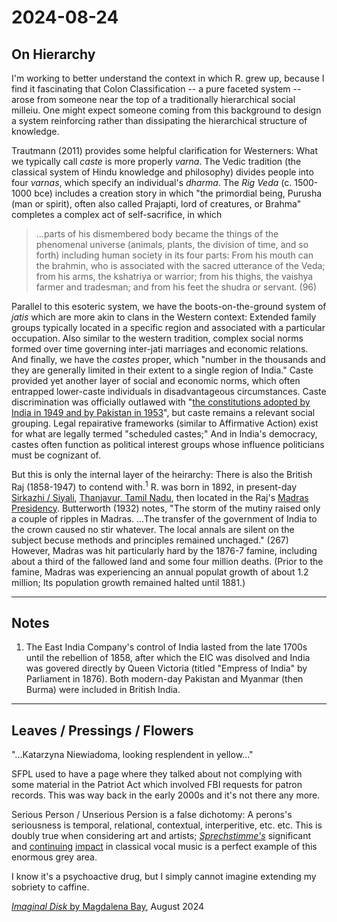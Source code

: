 # 2024-08-24

## On Hierarchy

I'm working to better understand the context in which R. grew up, because I find it fascinating that Colon Classification -- a pure faceted system -- arose from someone near the top of a traditionally hierarchical social milleiu. One might expect someone coming from this background to design a system reinforcing rather than dissipating the hierarchical structure of knowledge. 

Trautmann (2011) provides some helpful clarification for Westerners: What we typically call _caste_ is more properly _varna_. The Vedic tradition (the classical system of Hindu knowledge and philosophy) divides people into four _varnas_, which specify an individual's _dharma_. The _Rig Veda_ (c. 1500-1000 bce) includes a creation story in which "the primordial being, Purusha (man or spirit), often also called Prajapti, lord of creatures, or Brahma" completes a complex act of self-sacrifice, in which 

> ...parts of his dismembered body became the things of the phenomenal universe (animals, plants, the division of time, and so forth) including human society in its four parts: From his mouth can the brahmin, who is associated with the sacred utterance of the Veda; from his arms, the kshatriya or warrior; from his thighs, the vaishya farmer and tradesman; and from his feet the shudra or servant. (96)

Parallel to this esoteric system, we have the boots-on-the-ground system of _jatis_ which are more akin to clans in the Western context: Extended family groups typically located in a specific region and associated with a particular occupation. Also similar to the western tradition, complex social norms formed over time governing inter-jati marriages and economic relations. And finally, we have the _castes_ proper, which "number in the thousands and they are generally limited in their extent to a single region of India." Caste provided yet another layer of social and economic norms, which often entrapped lower-caste individuals in disadvantageous circumstances. Caste discrimination was officially outlawed with "[the constitutions adopted by India in 1949 and by Pakistan in 1953](https://www.britannica.com/topic/Dalit)", but caste remains a relevant social grouping. Legal repairative frameworks (similar to Affirmative Action) exist for what are legally termed "scheduled castes;" And in India's democracy, castes often function as political interest groups whose influence politicians must be cognizant of.

But this is only the internal layer of the heirarchy: There is also the British Raj (1858-1947) to contend with.<sup>1</sup> R. was born in 1892, in present-day [Sirkazhi / Siyali](https://en.wikipedia.org/wiki/Sirkazhi), [Thanjavur, Tamil Nadu](https://www.google.com/maps/place/Thanjavur,+Tamil+Nadu,+India/@10.0078203,77.8920773,7.04z/data=!4m6!3m5!1s0x3baab89cea453039:0xe113da9b1f632be6!8m2!3d10.7869994!4d79.1378274!16zL20vMDFfemtt?entry=ttu&g_ep=EgoyMDI0MDgyMS4wIKXMDSoASAFQAw%3D%3D), then located in the Raj's [Madras Presidency](https://en.wikipedia.org/wiki/Madras_Presidency). Butterworth (1932) notes, "The storm of the mutiny raised only a couple of ripples in Madras. ...The transfer of the government of India to the crown caused no stir whatever. The local annals are silent on the subject becuse methods and principles remained unchaged." (267) However, Madras was hit particularly hard by the 1876-7 famine, including about a third of the fallowed land and some four million deaths. (Prior to the famine, Madras was experiencing an annual populat growth of about 1.2 million; Its population growth remained halted until 1881.)


---
## Notes
1. The East India Company's control of India lasted from the late 1700s until the rebellion of 1858, after which the EIC was disolved and India was govered directly by Queen Victoria (titled "Empress of India" by Parliament in 1876). Both modern-day Pakistan and Myanmar (then Burma) were included in British India.


---
## Leaves / Pressings / Flowers

"...Katarzyna Niewiadoma, looking resplendent in yellow..."

SFPL used to have a page where they talked about not complying with some material in the Patriot Act which involved FBI requests for patron records. This was way back in the early 2000s and it's not there any more.

Serious Person / Unserious Persion is a false dichotomy: A perons's seriousness is temporal, relational, contextual, interperitive, etc. etc. This is doubly true when considering art and artists; _[Sprechstimme's](https://www.britannica.com/art/Sprechstimme)_ significant and [continuing](https://www.youtube.com/watch?v=0dNLAhL46xM) [impact](https://jenniferwalshe.bandcamp.com/album/all-the-many-peopls) in classical vocal music is a perfect example of this enormous grey area.

I know it's a psychoactive drug, but I simply cannot imagine extending my sobriety to caffine.

[_Imaginal Disk_ by Magdalena Bay](https://music.youtube.com/playlist?list=OLAK5uy_kMVviQYyPZN-EUsk91z_hZJzCzu1804xg), August 2024


